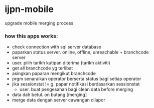 # ijpn-mobile
upgrade mobile merging process


### how this apps works:
- check connection with sql server database
- paparkan status server. online, offline, unreachable + branchcode server
- user. pilih tarikh kutipan diterima (tarikh aktiviti)
- get all branchcode yg terlibat
- asingkan paparan mengikut branchcode
- prgm senaraikan operator berserta status bagi setiap operator
- jika sessionstat != g. papar notifikasi berdasarkan sessionstat
  - user. buat pengesahan bagi clean data before merging
- data dah betul. on butang [merging]
- merge data dengan server cawangan dilapor 
